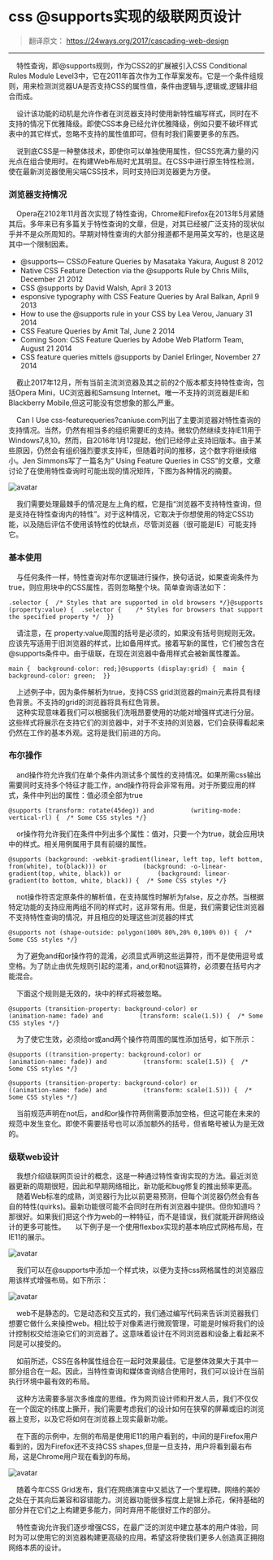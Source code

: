 # css @supports实现的级联网页设计

> 翻译原文： https://24ways.org/2017/cascading-web-design


---

&nbsp;&nbsp;&nbsp;&nbsp;特性查询，即@supports规则，作为CSS2的扩展被引入CSS Conditional Rules Module Level3中，它在2011年首次作为工作草案发布。它是一个条件组规则，用来检测浏览器UA是否支持CSS的属性值，条件由逻辑与,逻辑或,逻辑非组合而成。

&nbsp;&nbsp;&nbsp;&nbsp;设计该功能的动机是允许作者在浏览器支持时使用新特性编写样式，同时在不支持的情况下优雅降级。即使CSS本身已经允许优雅降级，例如只要不破坏样式表中的其它样式，忽略不支持的属性值即可。但有时我们需要更多的东西。

&nbsp;&nbsp;&nbsp;&nbsp;说到底CSS是一种整体技术，即使你可以单独使用属性，但CSS充满力量的闪光点在组合使用时。在构建Web布局时尤其明显。在CSS中进行原生特性检测，使在最新浏览器使用尖端CSS技术，同时支持旧浏览器更为方便。
  
###   浏览器支持情况  
&nbsp;&nbsp;&nbsp;&nbsp;Opera在2102年11月首次实现了特性查询，Chrome和Firefox在2013年5月紧随其后。多年来已有多篇关于特性查询的文章，但是，对其已经被广泛支持的现状似乎并不是众所周知的。早期对特性查询的大部分报道都不是用英文写的，也是这是其中一个限制因素。

- @supports― CSSのFeature Queries by Masataka Yakura, August 8 2012
- Native CSS Feature Detection via the  @supports Rule by Chris Mills, December 21 2012
- CSS  @supports by David Walsh, April 3 2013
- esponsive typography with CSS Feature Queries by Aral Balkan, April 9 2013
- How to use the @supports rule in your CSS by Lea Verou, January 31 2014
- CSS Feature Queries by Amit Tal, June 2 2014
- Coming Soon: CSS Feature Queries by Adobe Web Platform Team, August 21 2014
- CSS feature queries mittels @supports by Daniel Erlinger, November 27 2014

&nbsp;&nbsp;&nbsp;&nbsp;截止2017年12月，所有当前主流浏览器及其之前的2个版本都支持特性查询，包括Opera Mini，UC浏览器和Samsung Internet。唯一不支持的浏览器是IE和Blackberry Mobile,但这可能没有您想象的那么严重。

&nbsp;&nbsp;&nbsp;&nbsp;Can I Use css-featurequeries?caniuse.com列出了主要浏览器对特性查询的支持情况。当然，仍然有相当多的组织需要IE的支持。微软仍然继续支持IE11用于Windows7,8,10。然而，自2016年1月12提起，他们已经停止支持旧版本。由于某些原因，仍然会有组织强烈要求支持IE，但随着时间的推移，这个数字将继续缩小。Jen Simmons写了一篇名为“ Using Feature Queries in CSS”的文章，文章讨论了在使用特性查询时可能出现的情况矩阵，下图为各种情况的摘要。

![avatar](/images/1.png)

&nbsp;&nbsp;&nbsp;&nbsp;我们需要处理最棘手的情况是左上角的框，它是指“浏览器不支持特性查询，但是支持在特性查询内的特性”。对于这种情况，它取决于你想使用的特定CSS功能，以及随后评估不使用该特性的优缺点，尽管浏览器（很可能是IE）可能支持它。
  
###   基本使用
&nbsp;&nbsp;&nbsp;&nbsp;与任何条件一样，特性查询对布尔逻辑进行操作，换句话说，如果查询条件为true，则应用块中的CSS属性，否则忽略整个块。简单查询语法如下：
  

```
.selector {  /* Styles that are supported in old browsers */}@supports (property:value) {  .selector {    /* Styles for browsers that support the specified property */  }}
```

&nbsp;&nbsp;&nbsp;&nbsp;请注意，在 property:value周围的括号是必须的，如果没有括号则规则无效。应该先写适用于旧浏览器的样式，比如备用样式。接着写新的属性，它们被包含在@supports条件中。由于级联，在现在浏览器中备用样式会被新属性覆盖。
  

```
main {  background-color: red;}@supports (display:grid) {  main {    background-color: green;  }}
```
&nbsp;&nbsp;&nbsp;&nbsp;上述例子中，因为条件解析为true，支持CSS grid浏览器的main元素将具有绿色背景。不支持的grid的浏览器将具有红色背景。  
&nbsp;&nbsp;&nbsp;&nbsp;这种实现意味着我们可以根据我们洗哦昂要使用的功能对增强样式进行分层。这些样式将展示在支持它们的浏览器中，对于不支持的浏览器，它们会获得看起来仍然在工作的基本外观。这将是我们前进的方向。
  
###   布尔操作
&nbsp;&nbsp;&nbsp;&nbsp;and操作符允许我们在单个条件内测试多个属性的支持情况。如果所需css输出需要同时支持多个特征才能工作，and操作符将会非常有用。对于所要应用的样式，条件中列出的属性：值必须全部为true

```
@supports (transform: rotate(45deg)) and          (writing-mode: vertical-rl) {  /* Some CSS styles */}
```
&nbsp;&nbsp;&nbsp;&nbsp;or操作符允许我们在条件中列出多个属性：值对，只要一个为true，就会应用块中的样式。相关用例属用于具有前缀的属性。

```
@supports (background: -webkit-gradient(linear, left top, left bottom, from(white), to(black))) or          (background: -o-linear-gradient(top, white, black)) or          (background: linear-gradient(to bottom, white, black)) {  /* Some CSS styles */}
```
&nbsp;&nbsp;&nbsp;&nbsp;not操作符否定原条件的解析值，在支持属性时解析为false，反之亦然。当根据特定功能的支持应用两组不同的样式时，这非常有用。但是，我们需要记住浏览器不支持特性查询的情况，并且相应的处理这些浏览器的样式

```
@supports not (shape-outside: polygon(100% 80%,20% 0,100% 0)) {  /* Some CSS styles */}
```
&nbsp;&nbsp;&nbsp;&nbsp;为了避免and和or操作符的混淆，必须显式声明这些运算符，而不是使用逗号或空格。为了防止由优先规则引起的混淆，and,or和not运算符，必须要在括号内才能混合。

&nbsp;&nbsp;&nbsp;&nbsp;下面这个规则是无效的，块中的样式将被忽略。
```
@supports (transition-property: background-color) or          (animation-name: fade) and          (transform: scale(1.5)) {  /* Some CSS styles */}
```
&nbsp;&nbsp;&nbsp;&nbsp;为了使它生效，必须给or或and两个操作符周围的属性添加括号，如下所示：
  

```
@supports ((transition-property: background-color) or          (animation-name: fade)) and          (transform: scale(1.5)) {  /* Some CSS styles */}
```

```
@supports (transition-property: background-color) or          ((animation-name: fade) and          (transform: scale(1.5))) {  /* Some CSS styles */}
```
&nbsp;&nbsp;&nbsp;&nbsp;当前规范声明在not后，and和or操作符两侧需要添加空格，但这可能在未来的规范中发生变化。即使不需要括号也可以添加额外的括号，但省略号被认为是无效的。
###   级联web设计

&nbsp;&nbsp;&nbsp;&nbsp;我想介绍级联网页设计的概念，这是一种通过特性查询实现的方法。最近浏览器更新的周期很短，因此和早期网络相比，新功能和bug修复的推出频率更高。
&nbsp;&nbsp;&nbsp;&nbsp;随着Web标准的成熟，浏览器行为比以前更易预测，但每个浏览器仍然会有各自的特性(quirks)。最新功能很可能不会同时在所有浏览器中提供。但你知道吗？那很好。如果我们把这个作为web的一种特征，而不是错误，我们就能开辟网络设计的更多可能性。
&nbsp;&nbsp;&nbsp;&nbsp;以下例子是一个使用flexbox实现的基本响应式网格布局，在IE11的展示。

![avatar](/images/2.png)
    
&nbsp;&nbsp;&nbsp;&nbsp;我们可以在@supports中添加一个样式块，以便为支持css网格属性的浏览器应用该样式增强布局。如下所示：

![avatar](/images/3.png)
    
&nbsp;&nbsp;&nbsp;&nbsp;web不是静态的。它是动态和交互式的，我们通过编写代码来告诉浏览器我们想要它做什么来操控web。相比较于对像素进行微观管理，可能是时候将我们的设计控制权交给渲染它们的浏览器了。这意味着设计在不同浏览器和设备上看起来不同是可以接受的。

&nbsp;&nbsp;&nbsp;&nbsp;如前所述，CSS在各种属性组合在一起时效果最佳。它是整体效果大于其中一部分组合在一起。因此，当特性查询和媒体查询结合使用时，我们可以设计在当前执行环境中最有效的布局。

&nbsp;&nbsp;&nbsp;&nbsp;这种方法需要多层次多维度的思维。作为网页设计师和开发人员，我们不仅仅在一个固定的纬度上撕开，我们需要考虑我们的设计如何在狭窄的屏幕或旧的浏览器上变形，以及它将如何在浏览器上现实最新功能。

&nbsp;&nbsp;&nbsp;&nbsp;在下面的示例中，左侧的布局是使用IE11的用户看到的，中间的是Firefox用户看到的，因为Firefox还不支持CSS shapes,但是一旦支持，用户将看到最右布局，这是Chrome用户现在看到的布局。

![avatar](/images/4.png)
  
&nbsp;&nbsp;&nbsp;&nbsp;随着今年CSS Grid发布，我们在网络演变中又抵达了一个里程碑。网络的美妙之处在于其向后兼容和容错能力。浏览器功能很多程度上是锦上添花，保持基础的部分并在它们之上构建更多能力，同时弃用不能很好工作的部分。

&nbsp;&nbsp;&nbsp;&nbsp;特性查询允许我们逐步增强CSS，在最广泛的浏览中建立基本的用户体验，同时为可以使用它的浏览器构建更高级的应用。希望这将使我们更多人创造真正拥抱网络本质的设计。